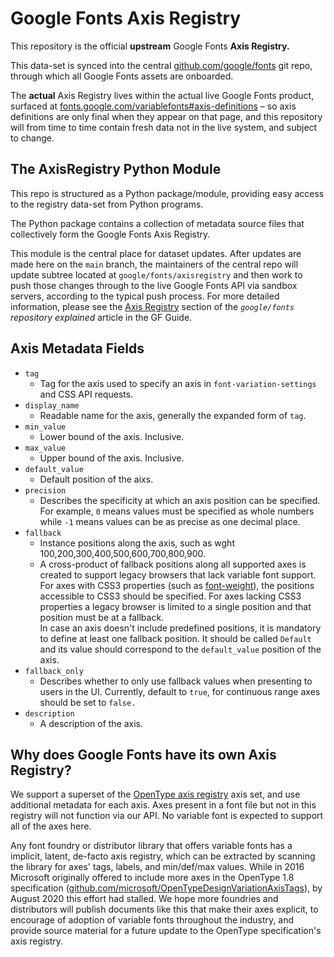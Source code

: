 # Google Fonts Axis Registry

This repository is the official **upstream** Google Fonts **Axis Registry.**

This data-set is synced into the central [github.com/google/fonts](https://github.com/google/fonts) git repo, through which all Google Fonts assets are onboarded.

The **actual** Axis Registry lives within the actual live Google Fonts product, surfaced at [fonts.google.com/variablefonts#axis-definitions](https://fonts.google.com/variablefonts#axis-definitions) – so axis definitions are only final when they appear on that page, and this repository will from time to time contain fresh data not in the live system, and subject to change. 

## The AxisRegistry Python Module

This repo is structured as a Python package/module, providing easy access to the registry data-set from Python programs.

The Python package contains a collection of metadata source files that collectively form the Google Fonts Axis Registry.

This module is the central place for dataset updates.
After updates are made here on the `main` branch, the maintainers of the central repo will update subtree located at `google/fonts/axisregistry` and then work to push those changes through to the live Google Fonts API via sandbox servers, according to the typical push process.
For more detailed information, please see the [Axis Registry](https://googlefonts.github.io/gf-guide/googlefonts.html#axis-registry) section of the _`google/fonts` repository explained_ article in the GF Guide.

<!--
## Registering New Axes

Font projects that need to introduce a new axis to Google Fonts must follow the [Axis Registry Protocol](https://googlefonts.github.io/gf-guide/axis-registry.html) article in the GF Guide.
-->

## Axis Metadata Fields

*   `tag`
    *   Tag for the axis used to specify an axis in `font-variation-settings` and CSS API requests.
*   `display_name`
    *   Readable name for the axis, generally the expanded form of `tag`.
*   `min_value`
    *   Lower bound of the axis. Inclusive.
*   `max_value`
    *   Upper bound of the axis. Inclusive.
*   `default_value`
    *   Default position of the aixs.
*   `precision`
    *   Describes the specificity at which an axis position can be specified.
        For example, `0` means values must be specified as whole numbers while `-1` means values can be as precise as one decimal place.
*   `fallback`
    *   Instance positions along the axis, such as wght 100,200,300,400,500,600,700,800,900.
    *   A cross-product of fallback positions along all supported axes is created to support legacy browsers that lack variable font support.
        For axes with CSS3 properties (such as [font-weight](https://drafts.csswg.org/css-fonts-3/#font-weight-prop)), the positions accessible
        to CSS3 should be specified. For axes lacking CSS3 properties a legacy browser is limited to a single position and that position must
        be at a fallback.
        <br>In case an axis doesn't include predefined positions, it is mandatory to define at least one fallback position. It should be called `Default` and its value should correspond to the `default_value` position of the axis.
*   `fallback_only`
    *   Describes whether to only use fallback values when presenting to users in the UI. Currently, default to `true`, for continuous range axes should be set to `false.`
*   `description`
    *   A description of the axis.

## Why does Google Fonts have its own Axis Registry?

We support a superset of the [OpenType axis registry](https://docs.microsoft.com/en-us/typography/opentype/spec/dvaraxisreg) axis set, and use additional metadata for each axis.
Axes present in a font file but not in this registry will not function via our API.
No variable font is expected to support all of the axes here.

Any font foundry or distributor library that offers variable fonts has a implicit, latent, de-facto axis registry, which can be extracted by scanning the library for axes' tags, labels, and min/def/max values.
While in 2016 Microsoft originally offered to include more axes in the OpenType 1.8 specification ([github.com/microsoft/OpenTypeDesignVariationAxisTags](https://github.com/microsoft/OpenTypeDesignVariationAxisTags)), by August 2020 this effort had stalled.
We hope more foundries and distributors will publish documents like this that make their axes explicit, to encourage of adoption of variable fonts throughout the industry, and provide source material for a future update to the OpenType specification's axis registry.
